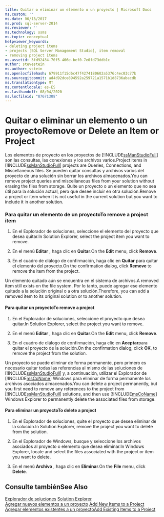 ```yaml
---
title: Quitar o eliminar un elemento o un proyecto | Microsoft Docs
ms.custom: ''
ms.date: 06/13/2017
ms.prod: sql-server-2014
ms.reviewer: ''
ms.technology: ssms
ms.topic: conceptual
helpviewer_keywords:
- deleting project items
- projects [SQL Server Management Studio], item removal
- removing project items
ms.assetid: 3fd92434-70f5-466e-bef0-7e0fd73ddb1c
author: stevestein
ms.author: sstein
ms.openlocfilehash: 679911f15d6c47f4274180602a5376c4ec03c77b
ms.sourcegitcommit: ad4d92dce894592a259721a1571b1d8736abacdb
ms.translationtype: MT
ms.contentlocale: es-ES
ms.lasthandoff: 08/04/2020
ms.locfileid: "87671308"
---
```

# <a name="remove-or-delete-an-item-or-project"></a><span data-ttu-id="f31a1-102">Quitar o eliminar un elemento o un proyecto</span><span class="sxs-lookup"><span data-stu-id="f31a1-102">Remove or Delete an Item or Project</span></span>
  <span data-ttu-id="f31a1-103">Los elementos de proyecto en los proyectos de [!INCLUDE[ssManStudioFull](../../includes/ssmanstudiofull-md.md)] son las consultas, las conexiones y los archivos varios.</span><span class="sxs-lookup"><span data-stu-id="f31a1-103">Project items in [!INCLUDE[ssManStudioFull](../../includes/ssmanstudiofull-md.md)] projects are Queries, Connections, and Miscellaneous files.</span></span> <span data-ttu-id="f31a1-104">Se pueden quitar consultas y archivos varios del proyecto de una solución sin borrar los archivos almacenados.</span><span class="sxs-lookup"><span data-stu-id="f31a1-104">You can remove project queries and miscellaneous files from your solution without erasing the files from storage.</span></span> <span data-ttu-id="f31a1-105">Quite un proyecto o un elemento que no sea útil para la solución actual, pero que desee incluir en otra solución.</span><span class="sxs-lookup"><span data-stu-id="f31a1-105">Remove a project or item when it is not useful in the current solution but you want to include it in another solution.</span></span>  
  
### <a name="to-remove-a-project-item"></a><span data-ttu-id="f31a1-106">Para quitar un elemento de un proyecto</span><span class="sxs-lookup"><span data-stu-id="f31a1-106">To remove a project item</span></span>  
  
1.  <span data-ttu-id="f31a1-107">En el Explorador de soluciones, seleccione el elemento del proyecto que desea quitar.</span><span class="sxs-lookup"><span data-stu-id="f31a1-107">In Solution Explorer, select the project item you want to remove.</span></span>  
  
2.  <span data-ttu-id="f31a1-108">En el menú **Editar** , haga clic en **Quitar**.</span><span class="sxs-lookup"><span data-stu-id="f31a1-108">On the **Edit** menu, click **Remove**.</span></span>  
  
3.  <span data-ttu-id="f31a1-109">En el cuadro de diálogo de confirmación, haga clic en **Quitar** para quitar el elemento del proyecto.</span><span class="sxs-lookup"><span data-stu-id="f31a1-109">On the confirmation dialog, click **Remove** to remove the item from the project.</span></span>  
  
 <span data-ttu-id="f31a1-110">Un elemento quitado aún se encuentra en el sistema de archivos.</span><span class="sxs-lookup"><span data-stu-id="f31a1-110">A removed item still exists on the file system.</span></span> <span data-ttu-id="f31a1-111">Por lo tanto, puede agregar ese elemento quitado a la solución original o a otra solución.</span><span class="sxs-lookup"><span data-stu-id="f31a1-111">Therefore, you can add a removed item to its original solution or to another solution.</span></span>  
  
#### <a name="to-remove-a-project"></a><span data-ttu-id="f31a1-112">Para quitar un proyecto</span><span class="sxs-lookup"><span data-stu-id="f31a1-112">To remove a project</span></span>  
  
1.  <span data-ttu-id="f31a1-113">En el Explorador de soluciones, seleccione el proyecto que desea quitar.</span><span class="sxs-lookup"><span data-stu-id="f31a1-113">In Solution Explorer, select the project you want to remove.</span></span>  
  
2.  <span data-ttu-id="f31a1-114">En el menú **Editar** , haga clic en **Quitar**.</span><span class="sxs-lookup"><span data-stu-id="f31a1-114">On the **Edit** menu, click **Remove**.</span></span>  
  
3.  <span data-ttu-id="f31a1-115">En el cuadro de diálogo de confirmación, haga clic en **Aceptar**para quitar el proyecto de la solución.</span><span class="sxs-lookup"><span data-stu-id="f31a1-115">On the confirmation dialog, click **OK**, to remove the project from the solution.</span></span>  
  
 <span data-ttu-id="f31a1-116">Un proyecto se puede eliminar de forma permanente, pero primero es necesario quitar todas las referencias al mismo de las soluciones de [!INCLUDE[ssManStudioFull](../../includes/ssmanstudiofull-md.md)] y, a continuación, utilizar el Explorador de [!INCLUDE[msCoName](../../includes/msconame-md.md)] Windows para eliminar de forma permanente los archivos asociados almacenados.</span><span class="sxs-lookup"><span data-stu-id="f31a1-116">You can delete a project permanently, but you first need to remove any references to the project from [!INCLUDE[ssManStudioFull](../../includes/ssmanstudiofull-md.md)] solutions, and then use [!INCLUDE[msCoName](../../includes/msconame-md.md)] Windows Explorer to permanently delete the associated files from storage.</span></span>  
  
#### <a name="to-delete-a-project"></a><span data-ttu-id="f31a1-117">Para eliminar un proyecto</span><span class="sxs-lookup"><span data-stu-id="f31a1-117">To delete a project</span></span>  
  
1.  <span data-ttu-id="f31a1-118">En el Explorador de soluciones, quite el proyecto que desea eliminar de la solución.</span><span class="sxs-lookup"><span data-stu-id="f31a1-118">In Solution Explorer, remove the project you want to delete from the solution.</span></span>  
  
2.  <span data-ttu-id="f31a1-119">En el Explorador de Windows, busque y seleccione los archivos asociados al proyecto o elemento que desea eliminar.</span><span class="sxs-lookup"><span data-stu-id="f31a1-119">In Windows Explorer, locate and select the files associated with the project or item you want to delete.</span></span>  
  
3.  <span data-ttu-id="f31a1-120">En el menú **Archivo** , haga clic en **Eliminar**.</span><span class="sxs-lookup"><span data-stu-id="f31a1-120">On the **File** menu, click **Delete**.</span></span>  
  
## <a name="see-also"></a><span data-ttu-id="f31a1-121">Consulte también</span><span class="sxs-lookup"><span data-stu-id="f31a1-121">See Also</span></span>  
 <span data-ttu-id="f31a1-122">[Explorador de soluciones](solution-explorer.md) </span><span class="sxs-lookup"><span data-stu-id="f31a1-122">[Solution Explorer](solution-explorer.md) </span></span>  
 <span data-ttu-id="f31a1-123">[Agregar nuevos elementos a un proyecto](add-new-items-to-a-project.md) </span><span class="sxs-lookup"><span data-stu-id="f31a1-123">[Add New Items to a Project](add-new-items-to-a-project.md) </span></span>  
 [<span data-ttu-id="f31a1-124">Agregar elementos existentes a un proyecto</span><span class="sxs-lookup"><span data-stu-id="f31a1-124">Add Existing Items to a Project</span></span>](add-existing-items-to-a-project.md)  
  
  
